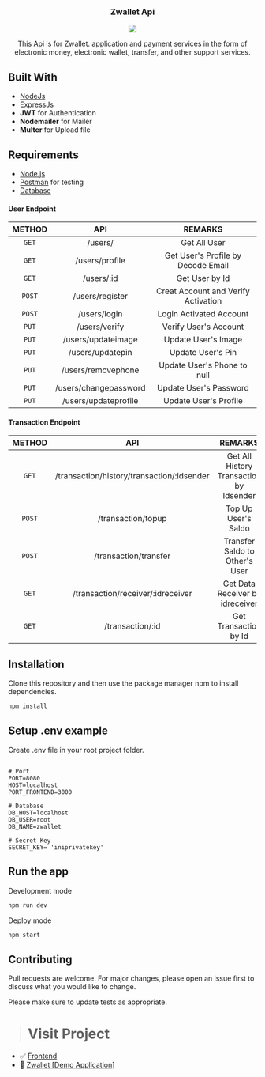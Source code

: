 <h3 align="center">Zwallet Api</h3>
  <p align="center">
   <img src="https://user-images.githubusercontent.com/74039235/119271100-4065e500-bc2a-11eb-8635-b8ecd44f58be.png" style="margin-left: auto; margin-right: auto;" />
  </p>
  <p align="center">
   This Api is for Zwallet. application and payment services in the form of electronic money, electronic wallet, transfer, and other support services.
  </p>



## Built With
* [NodeJs](https://nodejs.org/en/)
* [ExpressJs](https://expressjs.com/)
* **JWT** for Authentication
* **Nodemailer** for Mailer
* **Multer** for Upload file


## Requirements
* [Node.js](https://nodejs.org/en/)
* [Postman](https://www.getpostman.com/) for testing
* [Database](database-example.sql)



#### User Endpoint

|  METHOD  |             API             |                    REMARKS                    |
| :------: | :-------------------------: | :-------------------------------------------: |
|  `GET`   |           /users/           |                 Get All User                  |
|  `GET`   |        /users/profile       |      Get User's Profile by Decode Email       |
|  `GET`   |         /users/:id          |                Get User by Id                 |
|  `POST`  |       /users/register       |        Creat Account and Verify Activation    |
|  `POST`  |         /users/login        |            Login Activated Account            |
|  `PUT`   |         /users/verify       |              Verify User's Account            |
|  `PUT`   |      /users/updateimage     |               Update User's Image             |
|  `PUT`   |       /users/updatepin      |                Update User's Pin              |
|  `PUT`   |      /users/removephone     |          Update User's Phone to null          |
|  `PUT`   |    /users/changepassword    |              Update User's Password           |
|  `PUT`   |     /users/updateprofile    |               Update User's Profile           |


#### Transaction Endpoint

|  METHOD  |             API                            |                    REMARKS                    |
| :------: | :-------------------------:                | :-------------------------------------------: |
|  `GET`   | /transaction/history/transaction/:idsender |    Get All History Transaction by Idsender    |
|  `POST`  |        /transaction/topup                  |              Top Up User's Saldo              |
|  `POST`  |        /transaction/transfer               |          Transfer Saldo to Other's User       |
|  `GET`   |        /transaction/receiver/:idreceiver   |          Get Data Receiver by idreceiver      |
|  `GET`   |        /transaction/:id                    |             Get Transaction by Id             |



## Installation

Clone this repository and then use the package manager npm to install dependencies.


```bash
npm install
```

## Setup .env example

Create .env file in your root project folder.

```env

# Port
PORT=8080
HOST=localhost
PORT_FRONTEND=3000

# Database
DB_HOST=localhost
DB_USER=root
DB_NAME=zwallet

# Secret Key
SECRET_KEY= 'iniprivatekey'

```

## Run the app

Development mode

```bash
npm run dev
```

Deploy mode

```bash
npm start
```

## Contributing
Pull requests are welcome. For major changes, please open an issue first to discuss what you would like to change.

Please make sure to update tests as appropriate.



># Visit Project
- :white_check_mark: [Frontend](https://github.com/kevinfaridap/zwallet-frontend)
- :rocket: [Zwallet [Demo Application]](https://zwallet-frontend.vercel.app/auth/signin)



